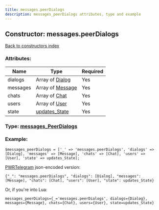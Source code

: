 ```yaml
---
title: messages.peerDialogs
description: messages_peerDialogs attributes, type and example
---
```

## Constructor: messages.peerDialogs  
[Back to constructors index](index.md)



### Attributes:

| Name     |    Type       | Required |
|----------|---------------|----------|
|dialogs|Array of [Dialog](../types/Dialog.md) | Yes|
|messages|Array of [Message](../types/Message.md) | Yes|
|chats|Array of [Chat](../types/Chat.md) | Yes|
|users|Array of [User](../types/User.md) | Yes|
|state|[updates\_State](../types/updates_State.md) | Yes|



### Type: [messages\_PeerDialogs](../types/messages_PeerDialogs.md)


### Example:

```
$messages_peerDialogs = ['_' => 'messages.peerDialogs', 'dialogs' => [Dialog], 'messages' => [Message], 'chats' => [Chat], 'users' => [User], 'state' => updates_State];
```  

[PWRTelegram](https://pwrtelegram.xyz) json-encoded version:

```
{"_": "messages.peerDialogs", "dialogs": [Dialog], "messages": [Message], "chats": [Chat], "users": [User], "state": updates_State}
```


Or, if you're into Lua:  


```
messages_peerDialogs={_='messages.peerDialogs', dialogs={Dialog}, messages={Message}, chats={Chat}, users={User}, state=updates_State}

```


